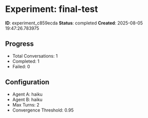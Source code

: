 # Experiment: final-test

**ID**: experiment_c859ecda
**Status**: completed
**Created**: 2025-08-05 19:47:26.783975

## Progress

- Total Conversations: 1
- Completed: 1
- Failed: 0

## Configuration

- Agent A: haiku
- Agent B: haiku
- Max Turns: 2
- Convergence Threshold: 0.95
